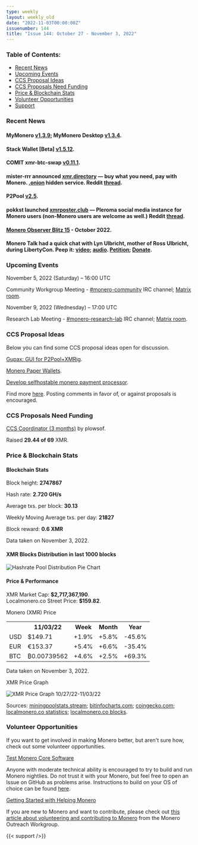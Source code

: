 ```yaml
---
type: weekly
layout: weekly_old
date: "2022-11-03T00:00:00Z"
issuenumber: 144
title: "Issue 144: October 27 - November 3, 2022"
---
```


<h3>Table of Contents:</h3>
<ul class="contents">
    <li><a href="#news">Recent News</a></li>
    <li><a href="#events">Upcoming Events</a></li>
    <li><a href="#ideas">CCS Proposal Ideas</a></li>
    <li><a href="#proposals">CCS Proposals Need Funding</a></li>
    <li><a href="#stats">Price & Blockchain Stats</a></li>
    <li><a href="#volunteer">Volunteer Opportunities</a></li>
    <li><a href="#support">Support</a></li>
</ul>

<h3 id="news">Recent News</h3>

<div class="newsbyte">
    <h4>MyMonero <a href="https://github.com/mymonero/mymonero-mobile/releases/tag/v1.3.9" target="_blank">v1.3.9</a>; MyMonero Desktop <a href="https://github.com/mymonero/mymonero-app-js/releases/tag/v1.3.4" target="_blank">v1.3.4</a>.</h4>
</div>

<div class="newsbyte">
    <h4>Stack Wallet [Beta] <a href="https://github.com/cypherstack/stack_wallet/releases/tag/build_0084" target="_blank">v1.5.12</a>.</h4>
</div>

<div class="newsbyte">
    <h4>COMIT xmr-btc-swap <a href="https://github.com/comit-network/xmr-btc-swap/releases/tag/0.11.1" target="_blank">v0.11.1</a>.</h4>
</div>

<div class="newsbyte">
    <h4>mister-rrr announced <a href="https://xmr.directory/" target="_blank">xmr.directory</a> — buy what you need, pay with Monero. <a href="http://crrqkbf5yhx3yz7cf5wa25bw74nuzks5fr6lb76ctmrbgv7jtp2e33ad.onion/" target="_blank">.onion</a> hidden service. Reddit <a href="https://teddit.adminforge.de/r/Monero/comments/yflx6i/xmrdirectory_buy_what_you_need_pay_with_monero/" target="_blank">thread</a>.</h4>
</div>

<div class="newsbyte">
    <h4>P2Pool <a href="https://github.com/SChernykh/p2pool/releases/tag/v2.5" target="_blank">v2.5</a>.</h4>
</div>

<div class="newsbyte">
    <h4>pokkst launched <a href="https://xmrposter.club/main/all" target="_blank">xmrposter.club</a> — Pleroma social media instance for Monero users (non-Monero users are welcome as well.) Reddit <a href="https://teddit.adminforge.de/r/Monero/comments/yedhxc/xmrposterclub_pleroma_social_media_instance_for/" target="_blank">thread</a>.</h4>
</div>

<div class="newsbyte">
    <h4><a href="https://monero.observer/monero-observer-blitz-october-2022/" target="_blank">Monero Observer Blitz 15</a> - October 2022.</h4>
</div>

<div class="newsbyte">
    <h4>Monero Talk had a quick chat with Lyn Ulbricht, mother of Ross Ulbricht, during LibertyCon. Peep it: <a href="https://piped.adminforge.de/watch?v=rw81q8NroAI" target="_blank">video</a>; <a href="https://www.monerotalk.live/mother-of-silk-road-founder-ross-ulbricht-who-is-serving-double-life-in-prison" target="_blank">audio</a>. <a href="https://www.change.org/p/clemency-for-ross-ulbricht-condemned-to-die-in-prison-for-an-e-commerce-website" target="_blank">Petition</a>; <a href="https://freeross.org/donate/" target="_blank">Donate</a>.</h4>
</div>

<h3 id="events">Upcoming Events</h3>

<div class="event">
    <p class="date" markdown="1">November 5, 2022 (Saturday) – 16:00 UTC</p>
    <p markdown="1">Community Workgroup Meeting - <a href="irc://irc.libera.chat/#monero-community" target="_blank">#monero-community</a> IRC channel; <a href="https://matrix.to/#/#monero-community:monero.social" target="_blank">Matrix room</a>.</p>
</div>

<div class="event">
    <p class="date" markdown="1">November 9, 2022 (Wednesday) – 17:00 UTC</p>
    <p markdown="1">Research Lab Meeting - <a href="irc://irc.libera.chat/#monero-research-lab" target="_blank">#monero-research-lab</a> IRC channel; <a href="https://matrix.to/#/#monero-research-lab:monero.social" target="_blank">Matrix room</a>.</p>
</div>

<h3 id="ideas">CCS Proposal Ideas</h3>

<p>Below you can find some CCS proposal ideas open for discussion.</p>

<div class="proposal">
<p><a href="https://repo.getmonero.org/monero-project/ccs-proposals/-/merge_requests/350" target="_blank">Gupax: GUI for P2Pool+XMRig</a>.</p>
</div>

<div class="proposal">
<p><a href="https://repo.getmonero.org/monero-project/ccs-proposals/-/merge_requests/352" target="_blank">Monero Paper Wallets</a>.</p>
</div>

<div class="proposal">
<p><a href="https://repo.getmonero.org/monero-project/ccs-proposals/-/merge_requests/345" target="_blank">Develop selfhostable monero payment processor</a>.</p>
</div>

<div class="proposal">
<p>Find more <a href="https://ccs.getmonero.org/ideas/" target="_blank">here</a>. Posting comments in favor of, or against proposals is encouraged.</p>
</div>

<h3 id="proposals">CCS Proposals Need Funding</h3>

<div class="proposal">
    <p><a href="https://ccs.getmonero.org/proposals/plowsof-com-rel.html" target="_blank">CCS Coordinator (3 months)</a> by plowsof.</p>
    <p>Raised <b>29.44 of 69</b> XMR.</p>
</div>

<h3 id="stats">Price & Blockchain Stats</h3>

<h4 class="stat">Blockchain Stats</h4>

<div class="bcstats">
    <p>Block height: <b>2747867</b></p>
    <p>Hash rate: <b>2.720 GH/s</b></p>
    <p>Average txs. per block: <b>30.13</b></p>
    <p>Weekly Moving Average txs. per day: <b>21827</b></p>
    <p>Block reward: <b>0.6 XMR</b></p>
</div>
<p class="note">Data taken on November 3, 2022.</p>

<h4 class="stat">XMR Blocks Distribution in last 1000 blocks</h4>
<p><img src="/img/hashrate-pool-distribution-11031.png" alt="Hashrate Pool Distribution Pie Chart"/></p>

<h4 class="stat" id="price-stat">Price & Performance</h4>

<div class="price-intro">XMR Market Cap: <b>$2,717,367,190</b>.<br/>Localmonero.co Street Price: <b>$159.82</b>.</div>

<p class="table-title">Monero (XMR) Price</p>
<table class="price-table">
  <tr class="row1">
    <th></th>
    <th>11/03/22</th>
    <th>Week</th>
    <th>Month</th>
    <th>Year</th>
  </tr>
  <tr>
    <td data-th="XMR to">USD</td>
    <td data-th="11/03/22">$149.71</td>
    <td data-th="Week" class="green">+1.9%</td>
    <td data-th="Month" class="green">+5.8%</td>
    <td data-th="Year" class="red">-45.6%</td>
  </tr>
  <tr class="row3">
    <td data-th="XMR to">EUR</td>
    <td data-th="11/03/22">€153.37</td>
    <td data-th="Week" class="green">+5.4%</td>
    <td data-th="Month" class="green">+6.6%</td>
    <td data-th="Year" class="red">-35.4%</td>
  </tr>
  <tr>
    <td data-th="XMR to">BTC</td>
    <td data-th="11/03/22">₿0.00739562</td>
    <td data-th="Week" class="green">+4.6%</td>
    <td data-th="Month" class="green">+2.5%</td>
    <td data-th="Year" class="green">+69.3%</td>
  </tr>
</table>
<p class="note">Data taken on November 3, 2022.</p>

<p class="table-title">XMR Price Graph</p>

![XMR Price Graph 10/27/22-11/03/22](/img/weekly-chart-11031.png "XMR Price Graph 10/27/22-11/03/22")

Sources: <a href="https://miningpoolstats.stream/monero" target="_blank">miningpoolstats.stream</a>; <a href="https://bitinfocharts.com/monero/" target="_blank">bitinfocharts.com</a>; <a href="https://www.coingecko.com/en/coins/monero" target="_blank">coingecko.com</a>; <a href="https://localmonero.co/statistics" target="_blank">localmonero.co statistics</a>; <a href="https://localmonero.co/blocks" target="_blank">localmonero.co blocks</a>.

<h3 id="volunteer">Volunteer Opportunities</h3>

<p>If you want to get involved in making Monero better, but aren't sure how, check out some volunteer opportunities.</p>

<div class="newsbyte">
    <p class="date"><a href="https://github.com/monero-project/monero" target="_blank">Test Monero Core Software</a></p>
    <p>Anyone with moderate technical ability is encouraged to try to build and run Monero nightlies. Do not trust it with your Monero, but feel free to open an Issue on GitHub as problems arise. Instructions to build on your OS of choice can be found <a href="https://github.com/monero-project/monero#compiling-monero-from-source" target="_blank">here</a>. </p>
</div>

<div class="newsbyte">
    <p class="date"><a href="https://github.com/monero-project/monero" target="_blank">Getting Started with Helping Monero</a></p>
    <p>If you are new to Monero and want to contribute, please check out <a href="https://www.monerooutreach.org/stories/getting-started-helping-monero.php" target="_blank">this article about volunteering and contributing to Monero</a> from the Monero Outreach Workgroup. </p>
</div>

{{< support />}}


